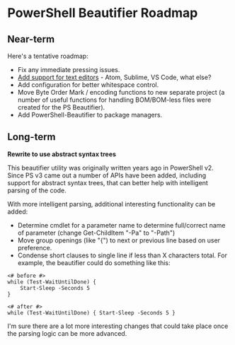 # PowerShell Beautifier Roadmap

## Near-term

Here's a tentative roadmap:
* Fix any immediate pressing issues.
* [Add support for text editors](ExternalEditors.md) - Atom, Sublime, VS Code, what else?
* Add configuration for better whitespace control.
* Move Byte Order Mark / encoding functions to new separate project (a number of useful functions for handling BOM/BOM-less files were created for the PS Beautifier).
* Add PowerShell-Beautifier to package managers.


## Long-term

**Rewrite to use abstract syntax trees**

This beautifier utility was originally written years ago in PowerShell v2.  Since PS v3 came out a number of APIs have been added, including support for abstract syntax trees, that can better help with intelligent parsing of the code.

With more intelligent parsing, additional interesting functionality can be added:
* Determine cmdlet for a parameter name to determine full/correct name of parameter (change Get-ChildItem "-Pa" to "-Path") 
* Move group openings (like "{") to next or previous line based on user preference.
* Condense short clauses to single line if less than X characters total.  For example, the beautifier could do something like this:

```
<# before #>
while (Test-WaitUntilDone) { 
	Start-Sleep -Seconds 5 
}

<# after #>
while (Test-WaitUntilDone) { Start-Sleep -Seconds 5 }
```

I'm sure there are a lot more interesting changes that could take place once the parsing logic can be more advanced.
